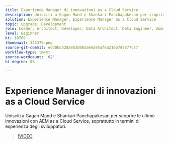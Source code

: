 ```yaml
---
title: Experience Manager di innovazioni as a Cloud Service
description: Unisciti a Gagan Mand e Shankari Panchapakesan per scoprire le ultime innovazioni con AEM as a Cloud Service, soprattutto in termini di esperienza degli sviluppatori.
solution: Experience Manager, Experience Manager as a Cloud Service
topic: Upgrade, Development
role: Leader, Architect, Developer, Data Architect, Data Engineer, Admin, User
level: Beginner
kt: 10789
thumbnail: 345379.png
source-git-commit: edd0bdb28a9b3d065a64a95af6a216b747577c77
workflow-type: tm+mt
source-wordcount: '62'
ht-degree: 0%

---
```



# Experience Manager di innovazioni as a Cloud Service

Unisciti a Gagan Mand e Shankari Panchapakesan per scoprire le ultime innovazioni con AEM as a Cloud Service, soprattutto in termini di esperienza degli sviluppatori.

>[!VIDEO](https://video.tv.adobe.com/v/345379/?quality=12&learn=on)
